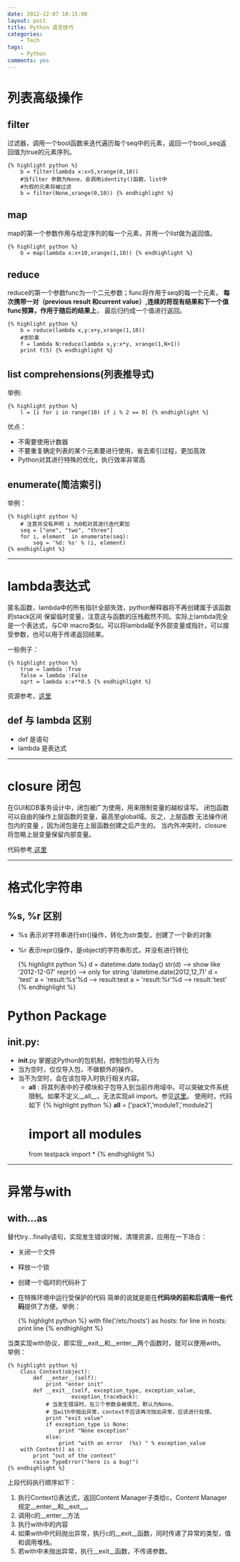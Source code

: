 ```yaml
---
date: 2012-12-07 18:15:00
layout: post
title: Python 语言技巧
categories:
    - Tech
tags: 
    - Python
comments: yes
---
```


# 列表高级操作

## filter

过滤器，调用一个bool函数来迭代遍历每个seq中的元素，返回一个bool_seq返回值为true的元素序列。

    {% highlight python %}
        b = filter(lambda x:x>5,xrange(0,10))
        #当filter 参数为None，会调用identity()函数，list中
        #为假的元素将被过滤
        b = filter(None,xrange(0,10)) {% endhighlight %}

## map

map的第一个参数作用与给定序列的每一个元素，并用一个list做为返回值。

    {% highlight python %}
        b = map(lambda x:x+10,xrange(1,10)) {% endhighlight %}
  
## reduce

reduce的第一个参数func为一个二元参数；func将作用于seq的每一个元素，
**每次携带一对（previous result 和current value）,连续的将现有结果和下一个值func预算，作用于随后的结果上**，
最后归约成一个值进行返回。

    {% highlight python %}
        b = reduce(lambda x,y:x+y,xrange(1,10))
        #求阶乘
        f = lambda N:reduce(lambda x,y:x*y, xrange(1,N+1))
        print f(5) {% endhighlight %}

## list comprehensions(列表推导式)

举例:
    
    {% highlight python %}
        l = [i for i in range(10) if i % 2 == 0] {% endhighlight %}

优点：
  * 不需要使用计数器
  * 不要重复确定列表的某个元素要进行使用，省去索引过程，更加高效
  * Python对其进行特殊的优化，执行效率非常高
  
## enumerate(简洁索引)

举例：
    
    {% highlight python %}
        # 注意并没有声明 i 为0和对其进行迭代累加
        seq = ["one", "two", "three"]
        for i, element  in enumerate(seq):
            seq = '%d: %s' % (i, element)
    {% endhighlight %}

------

# lambda表达式

匿名函数，lambda中的所有指针全部失效，python解释器将不再创建属于该函数的stack区间
保留临时变量，注意这与函数的压栈截然不同。实际上lambda完全是一个表达式，与C中
macro类似。可以将lambda赋予外部变量或指针，可以接受参数，也可以用于传递返回结果。

一些例子：

    {% highlight python %}
        true = lambda :True
        false = lambda :False
        sqrt = lambda x:x**0.5 {% endhighlight %}

资源参考，[这里](http://www.secnetix.de/olli/Python/lambda_functions.hawk)


## def 与 lambda 区别

  * def 是语句
  * lambda 是表达式

------

# closure 闭包

在GUI和DB事务设计中，闭包被广为使用，用来限制变量的越权读写。
闭包函数可以自由的操作上层函数的变量，最高至global域。反之，上层函数
无法操作闭包内的变量 ，因为闭包是在上层函数创建之后产生的。
当内外冲突时，closure将忽略上层变量保留内部变量。

代码参考,[这里](https://github.com/tianweidut/CookBook/blob/master/python/closuree.py)

------

# 格式化字符串

## %s, %r 区别

  * %s 表示对字符串进行str()操作，转化为str类型，创建了一个新的对象
  * %r 表示repr()操作，是object的字符串形式，并没有进行转化

    {% highlight python %}
        d = datetime.date.today()
        str(d) --> show like '2012-12-07'
        repr(r) --> only for string 'datetime.date(2012,12,7)'
        d = 'test'
        a = 'result:%s'%d --> result:test
        a = 'result:%r'%d --> result:'test' {% endhighlight %} 

# Python Package

## __init__.py:
  * __init__.py 掌握这Python的包机制，控制包的导入行为
  * 当为空时，仅仅导入包，不做额外的操作。
  * 当不为空时，会在该包导入时执行相关内容。
     * __all__ : 将其列表中的子模块和子包导入到当前作用域中。可以突破文件系统限制。如果不定义__all__，无法实现all import。参见[这里](http://docs.python.org/2/tutorial/modules.html#importing-from-a-package)。
     使用时，代码如下
    {% highlight python  %}
        __all__ = ['pack1','module1','module2']
        # import all modules
        from testpack import *
    {% endhighlight %}
    
------

# 异常与with

## with...as 

替代try...finally语句，实现发生错误时候，清理资源，应用在一下场合：
* 关闭一个文件
* 释放一个锁
* 创建一个临时的代码补丁
* 在特殊环境中运行受保护的代码
简单的说就是能在**代码块的前和后调用一些代码**提供了方便。举例：
    
    {% highlight python %}
        with file('/etc/hosts') as hosts:
            for line in hosts:
                print line {% endhighlight %}

当类实现with协议，即实现__exit__和__enter__两个函数时，就可以使用with。
举例：
    
    {% highlight python %}
        Class Context(object):
            def __enter__(self):
                print "enter init"
            def __exit__(self, exception_type, exception_value, 
                        exception_traceback):
                # 当发生错误时，在三个参数会被填充，默认为None。
                # 当with中抛出异常，context不应该再次抛出异常，应该进行处理。 
                print "exit value"
                if exception_type is None:
                    print "None exception"
                else:
                    print "with an error  (%s) " % exception_value
        with Context() as c:
            print "out of the context"
            raise TypeError("here is a bug!")
    {% endhighlight %}

上段代码执行顺序如下：

1. 执行Context()表达式，返回Content Manager子类给c，Content Manager规定__enter__和__exit__。
2. 调用c的__enter__方法
3. 执行with中的内容
4. 如果with中代码抛出异常，执行c的__exit__函数，同时传递了异常的类型，值和调用堆栈。
5. 若with中未抛出异常，执行__exit__函数，不传递参数。

